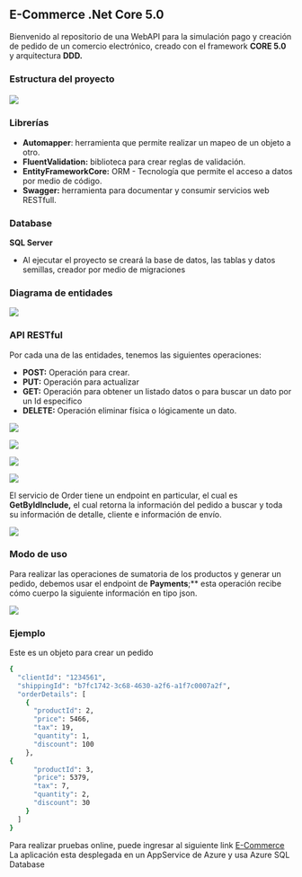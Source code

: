 ## **E-Commerce .Net Core 5.0**
Bienvenido al repositorio de una WebAPI para la simulación pago y creación de pedido de un comercio electrónico, creado con el framework **CORE 5.0** y arquitectura **DDD.**
### **Estructura del proyecto**
#### ![](https://github.com/Preales/e-commerce/blob/main/docs/images/1.png)

### **Librerías**
- **Automapper**: herramienta que permite realizar un mapeo de un objeto a otro.
- **FluentValidation:** biblioteca para crear reglas de validación.
- **EntityFrameworkCore:** ORM - Tecnología que permite el acceso a datos por medio de código.
- **Swagger:** herramienta para documentar y consumir servicios web RESTfull.

### **Database**
 **SQL Server**
- Al ejecutar el proyecto se creará la base de datos, las tablas y datos semillas, creador por medio de migraciones

### **Diagrama de entidades**
![](https://github.com/Preales/e-commerce/blob/main/docs/images/2.png)

### **API RESTful**
Por cada una de las entidades, tenemos las siguientes operaciones:

- **POST:** Operación para crear.
- **PUT:** Operación para actualizar
- **GET:**  Operación para obtener un listado datos o para buscar un dato por un Id especifico
- **DELETE:** Operación eliminar física o lógicamente un dato.

![](https://github.com/Preales/e-commerce/blob/main/docs/images/3.png)

![](https://github.com/Preales/e-commerce/blob/main/docs/images/4.png)

![](https://github.com/Preales/e-commerce/blob/main/docs/images/5.png)

![](https://github.com/Preales/e-commerce/blob/main/docs/images/6.png)

El servicio de Order tiene un endpoint en particular, el cual es **GetByIdInclude,** el cual retorna la información del pedido a buscar y toda su información de detalle, cliente e información de envío.

![](https://github.com/Preales/e-commerce/blob/main/docs/images/7.png)

### **Modo de uso**
Para realizar las operaciones de sumatoria de los productos y generar un pedido, debemos usar el endpoint de **Payments**;** esta operación recibe cómo cuerpo la siguiente información en tipo json.

![](https://github.com/Preales/e-commerce/blob/main/docs/images/8.png)


### **Ejemplo**

Este es un objeto para crear un pedido
```sh
{
  "clientId": "1234561",
  "shippingId": "b7fc1742-3c68-4630-a2f6-a1f7c0007a2f",
  "orderDetails": [
    {
      "productId": 2,
      "price": 5466,
      "tax": 19,
      "quantity": 1,
      "discount": 100
    },
{
      "productId": 3,
      "price": 5379,
      "tax": 7,
      "quantity": 2,
      "discount": 30
    }
  ]
}
```
Para realizar pruebas online, puede ingresar al siguiente link [E-Commerce](http://ecommerce-preales.azurewebsites.net/swagger/index.html)
La aplicación esta desplegada en un AppService de Azure y usa Azure SQL Database

